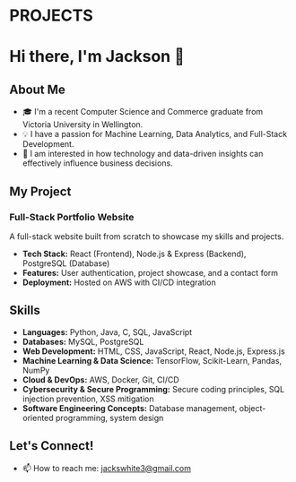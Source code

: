# PROJECTS

# Hi there, I'm Jackson 👋

## About Me
- 🎓 I'm a recent Computer Science and Commerce graduate from Victoria University in Wellington.
- 💡 I have a passion for Machine Learning, Data Analytics, and Full-Stack Development.
- 🎯 I am interested in how technology and data-driven insights can effectively influence business decisions.

## My Project
### Full-Stack Portfolio Website  
A full-stack website built from scratch to showcase my skills and projects.  
- **Tech Stack:** React (Frontend), Node.js & Express (Backend), PostgreSQL (Database)  
- **Features:** User authentication, project showcase, and a contact form  
- **Deployment:** Hosted on AWS with CI/CD integration  

## Skills
- **Languages:** Python, Java, C, SQL, JavaScript  
- **Databases:** MySQL, PostgreSQL  
- **Web Development:** HTML, CSS, JavaScript, React, Node.js, Express.js  
- **Machine Learning & Data Science:** TensorFlow, Scikit-Learn, Pandas, NumPy  
- **Cloud & DevOps:** AWS, Docker, Git, CI/CD  
- **Cybersecurity & Secure Programming:** Secure coding principles, SQL injection prevention, XSS mitigation  
- **Software Engineering Concepts:** Database management, object-oriented programming, system design  

## Let's Connect!
- 📫 How to reach me: jackswhite3@gmail.com  


